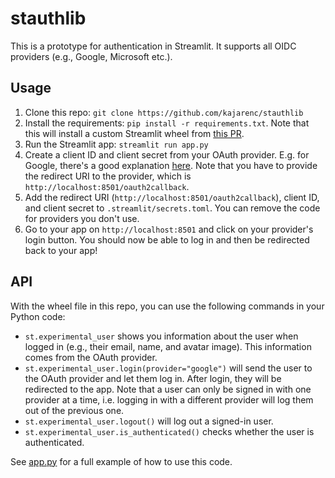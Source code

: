# stauthlib

This is a prototype for authentication in Streamlit. It supports all OIDC providers (e.g., Google, Microsoft etc.).

## Usage

1. Clone this repo: `git clone https://github.com/kajarenc/stauthlib`
2. Install the requirements: `pip install -r requirements.txt`. Note that this will install a custom Streamlit wheel from [this PR](https://github.com/streamlit/streamlit/pull/8786/files).
3. Run the Streamlit app: `streamlit run app.py`
4. Create a client ID and client secret from your OAuth provider. E.g. for Google, there's a good explanation [here](https://developers.google.com/identity/gsi/web/guides/get-google-api-clientid). Note that you have to provide the redirect URI to the provider, which is `http://localhost:8501/oauth2callback`.
5. Add the redirect URI (`http://localhost:8501/oauth2callback`), client ID, and client secret to `.streamlit/secrets.toml`. You can remove the code for providers you don't use.
6. Go to your app on `http://localhost:8501` and click on your provider's login button. You should now be able to log in and then be redirected back to your app!

## API

With the wheel file in this repo, you can use the following commands in your Python code:

- `st.experimental_user` shows you information about the user when logged in (e.g., their email, name, and avatar image). This information comes from the OAuth provider.
- `st.experimental_user.login(provider="google")` will send the user to the OAuth provider and let them log in. After login, they will be redirected to the app. Note that a user can only be signed in with one provider at a time, i.e. logging in with a different provider will log them out of the previous one.
- `st.experimental_user.logout()` will log out a signed-in user.
- `st.experimental_user.is_authenticated()` checks whether the user is authenticated.

See [app.py](https://github.com/kajarenc/stauthlib/blob/main/app.py) for a full example of how to use this code.
